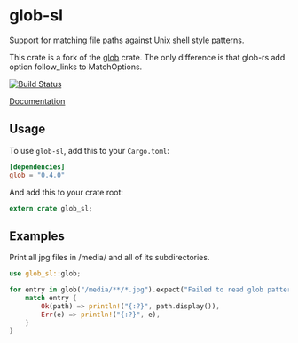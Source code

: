 glob-sl
=======

Support for matching file paths against Unix shell style patterns.

This crate is a fork of the [glob](https://crates.io/crates/glob) crate. The only difference is that glob-rs add option follow_links to MatchOptions.

[![Build Status](https://dev.azure.com/rust-lang/glob/_apis/build/status/rust-lang-nursery.glob?branchName=master)](https://dev.azure.com/rust-lang/glob/_build/latest?definitionId=20&branchName=master)

[Documentation](https://docs.rs/glob-sl)

## Usage

To use `glob-sl`, add this to your `Cargo.toml`:

```toml
[dependencies]
glob = "0.4.0"
```

And add this to your crate root:

```rust
extern crate glob_sl;
```

## Examples

Print all jpg files in /media/ and all of its subdirectories.

```rust
use glob_sl::glob;

for entry in glob("/media/**/*.jpg").expect("Failed to read glob pattern") {
    match entry {
        Ok(path) => println!("{:?}", path.display()),
        Err(e) => println!("{:?}", e),
    }
}
```
